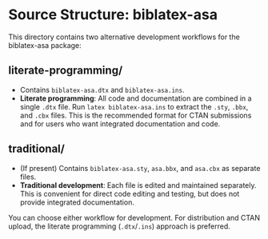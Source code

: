 <!--
 * @Author: Yuqi Liang dawson1900@live.com
 * @Date: 2025-07-07 10:46:40
 * @LastEditors: Yuqi Liang dawson1900@live.com
 * @LastEditTime: 2025-07-07 10:46:42
 * @FilePath: /biblatex-asa/src/README.md
-->
# Source Structure: biblatex-asa

This directory contains two alternative development workflows for the biblatex-asa package:

## literate-programming/
- Contains `biblatex-asa.dtx` and `biblatex-asa.ins`.
- **Literate programming**: All code and documentation are combined in a single `.dtx` file. Run `latex biblatex-asa.ins` to extract the `.sty`, `.bbx`, and `.cbx` files. This is the recommended format for CTAN submissions and for users who want integrated documentation and code.

## traditional/
- (If present) Contains `biblatex-asa.sty`, `asa.bbx`, and `asa.cbx` as separate files.
- **Traditional development**: Each file is edited and maintained separately. This is convenient for direct code editing and testing, but does not provide integrated documentation.

You can choose either workflow for development. For distribution and CTAN upload, the literate programming (`.dtx`/`.ins`) approach is preferred. 